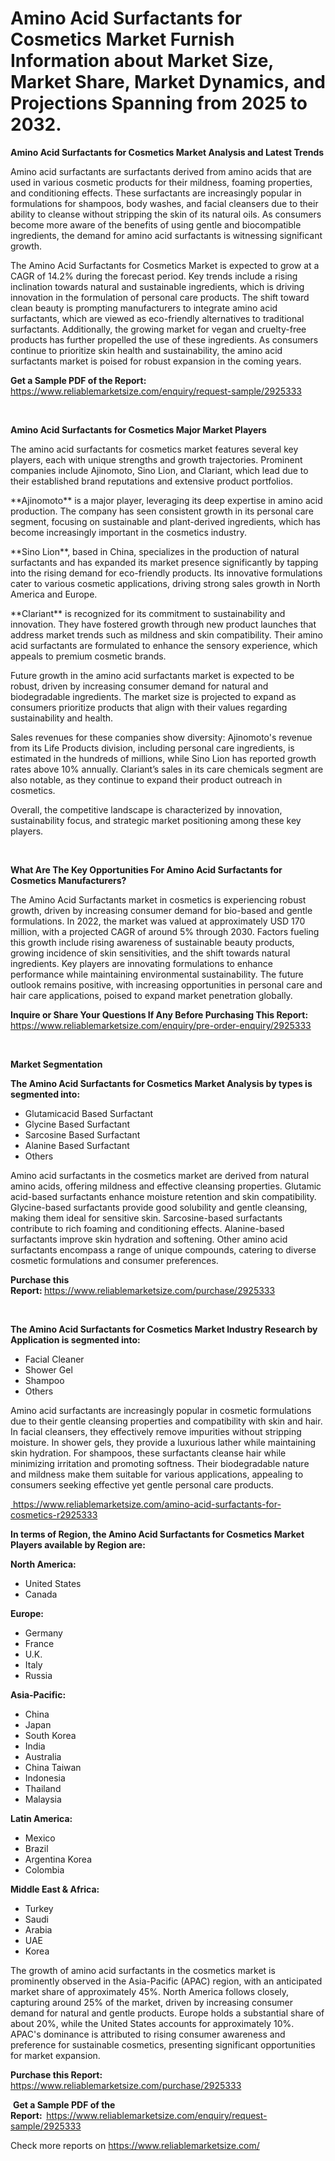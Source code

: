 <p><h1>Amino Acid Surfactants for Cosmetics Market Furnish Information about Market Size, Market Share, Market Dynamics, and Projections Spanning from 2025 to 2032.</h1></p><p><strong>Amino Acid Surfactants for Cosmetics Market Analysis and Latest Trends</strong></p>
<p><p>Amino acid surfactants are surfactants derived from amino acids that are used in various cosmetic products for their mildness, foaming properties, and conditioning effects. These surfactants are increasingly popular in formulations for shampoos, body washes, and facial cleansers due to their ability to cleanse without stripping the skin of its natural oils. As consumers become more aware of the benefits of using gentle and biocompatible ingredients, the demand for amino acid surfactants is witnessing significant growth.</p><p>The Amino Acid Surfactants for Cosmetics Market is expected to grow at a CAGR of 14.2% during the forecast period. Key trends include a rising inclination towards natural and sustainable ingredients, which is driving innovation in the formulation of personal care products. The shift toward clean beauty is prompting manufacturers to integrate amino acid surfactants, which are viewed as eco-friendly alternatives to traditional surfactants. Additionally, the growing market for vegan and cruelty-free products has further propelled the use of these ingredients. As consumers continue to prioritize skin health and sustainability, the amino acid surfactants market is poised for robust expansion in the coming years.</p></p>
<p><strong>Get a Sample PDF of the Report:&nbsp;</strong> <a href="https://www.reliablemarketsize.com/enquiry/request-sample/2925333?utm_campaign=2334&utm_medium=2&utm_source=Github&utm_content=ia&utm_term=12032025&utm_id=amino-acid-surfactants-for-cosmetics">https://www.reliablemarketsize.com/enquiry/request-sample/2925333</a></p>
<p>&nbsp;</p>
<p><strong>Amino Acid Surfactants for Cosmetics Major Market Players</strong></p>
<p><p>The amino acid surfactants for cosmetics market features several key players, each with unique strengths and growth trajectories. Prominent companies include Ajinomoto, Sino Lion, and Clariant, which lead due to their established brand reputations and extensive product portfolios.</p><p>**Ajinomoto** is a major player, leveraging its deep expertise in amino acid production. The company has seen consistent growth in its personal care segment, focusing on sustainable and plant-derived ingredients, which has become increasingly important in the cosmetics industry. </p><p>**Sino Lion**, based in China, specializes in the production of natural surfactants and has expanded its market presence significantly by tapping into the rising demand for eco-friendly products. Its innovative formulations cater to various cosmetic applications, driving strong sales growth in North America and Europe.</p><p>**Clariant** is recognized for its commitment to sustainability and innovation. They have fostered growth through new product launches that address market trends such as mildness and skin compatibility. Their amino acid surfactants are formulated to enhance the sensory experience, which appeals to premium cosmetic brands.</p><p>Future growth in the amino acid surfactants market is expected to be robust, driven by increasing consumer demand for natural and biodegradable ingredients. The market size is projected to expand as consumers prioritize products that align with their values regarding sustainability and health.</p><p>Sales revenues for these companies show diversity: Ajinomoto's revenue from its Life Products division, including personal care ingredients, is estimated in the hundreds of millions, while Sino Lion has reported growth rates above 10% annually. Clariant’s sales in its care chemicals segment are also notable, as they continue to expand their product outreach in cosmetics.</p><p>Overall, the competitive landscape is characterized by innovation, sustainability focus, and strategic market positioning among these key players.</p></p>
<p>&nbsp;</p>
<p><strong>What Are The Key Opportunities For Amino Acid Surfactants for Cosmetics Manufacturers?</strong></p>
<p><p>The Amino Acid Surfactants market in cosmetics is experiencing robust growth, driven by increasing consumer demand for bio-based and gentle formulations. In 2022, the market was valued at approximately USD 170 million, with a projected CAGR of around 5% through 2030. Factors fueling this growth include rising awareness of sustainable beauty products, growing incidence of skin sensitivities, and the shift towards natural ingredients. Key players are innovating formulations to enhance performance while maintaining environmental sustainability. The future outlook remains positive, with increasing opportunities in personal care and hair care applications, poised to expand market penetration globally.</p></p>
<p><strong>Inquire or Share Your Questions If Any Before Purchasing This Report:</strong> <a href="https://www.reliablemarketsize.com/enquiry/pre-order-enquiry/2925333?utm_campaign=2334&utm_medium=2&utm_source=Github&utm_content=ia&utm_term=12032025&utm_id=amino-acid-surfactants-for-cosmetics">https://www.reliablemarketsize.com/enquiry/pre-order-enquiry/2925333</a></p>
<p>&nbsp;</p>
<p><strong>Market Segmentation</strong></p>
<p><strong>The Amino Acid Surfactants for Cosmetics Market Analysis by types is segmented into:</strong></p>
<p><ul><li>Glutamicacid Based Surfactant</li><li>Glycine Based Surfactant</li><li>Sarcosine Based Surfactant</li><li>Alanine Based Surfactant</li><li>Others</li></ul></p>
<p><p>Amino acid surfactants in the cosmetics market are derived from natural amino acids, offering mildness and effective cleansing properties. Glutamic acid-based surfactants enhance moisture retention and skin compatibility. Glycine-based surfactants provide good solubility and gentle cleansing, making them ideal for sensitive skin. Sarcosine-based surfactants contribute to rich foaming and conditioning effects. Alanine-based surfactants improve skin hydration and softening. Other amino acid surfactants encompass a range of unique compounds, catering to diverse cosmetic formulations and consumer preferences.</p></p>
<p><strong>Purchase this Report:&nbsp;</strong><a href="https://www.reliablemarketsize.com/purchase/2925333?utm_campaign=2334&utm_medium=2&utm_source=Github&utm_content=ia&utm_term=12032025&utm_id=amino-acid-surfactants-for-cosmetics">https://www.reliablemarketsize.com/purchase/2925333</a></p>
<p>&nbsp;</p>
<p><strong>The Amino Acid Surfactants for Cosmetics Market Industry Research by Application is segmented into:</strong></p>
<p><ul><li>Facial Cleaner</li><li>Shower Gel</li><li>Shampoo</li><li>Others</li></ul></p>
<p><p>Amino acid surfactants are increasingly popular in cosmetic formulations due to their gentle cleansing properties and compatibility with skin and hair. In facial cleansers, they effectively remove impurities without stripping moisture. In shower gels, they provide a luxurious lather while maintaining skin hydration. For shampoos, these surfactants cleanse hair while minimizing irritation and promoting softness. Their biodegradable nature and mildness make them suitable for various applications, appealing to consumers seeking effective yet gentle personal care products.</p></p>
<p><a href="https://www.reliablemarketsize.com/amino-acid-surfactants-for-cosmetics-r2925333?utm_campaign=2334&utm_medium=2&utm_source=Github&utm_content=ia&utm_term=12032025&utm_id=amino-acid-surfactants-for-cosmetics">&nbsp;https://www.reliablemarketsize.com/amino-acid-surfactants-for-cosmetics-r2925333</a></p>
<p><strong>In terms of Region, the Amino Acid Surfactants for Cosmetics Market Players available by Region are:</strong></p>
<p>
    <p> <strong> North America: </strong>
        <ul>
            <li>United States</li>
            <li>Canada</li>
        </ul>
        </p> 
    <p> <strong> Europe: </strong>
        <ul>
            <li>Germany</li>
            <li>France</li>
            <li>U.K.</li>
            <li>Italy</li>
            <li>Russia</li>
        </ul>
        </p> 
    <p> <strong> Asia-Pacific: </strong>
        <ul>
            <li>China</li>
            <li>Japan</li>
            <li>South Korea</li>
            <li>India</li>
            <li>Australia</li>
            <li>China Taiwan</li>
            <li>Indonesia</li>
            <li>Thailand</li>
            <li>Malaysia</li>
        </ul>
        </p> 
    <p> <strong> Latin America: </strong>
        <ul>
            <li>Mexico</li>
            <li>Brazil</li>
            <li>Argentina Korea</li>
            <li>Colombia</li>
        </ul>
        </p> 
    <p> <strong> Middle East & Africa: </strong>
        <ul>
            <li>Turkey</li>
            <li>Saudi</li>
            <li>Arabia</li>
            <li>UAE</li>
            <li>Korea</li>
        </ul>
    </p>
    </p>
<p><p>The growth of amino acid surfactants in the cosmetics market is prominently observed in the Asia-Pacific (APAC) region, with an anticipated market share of approximately 45%. North America follows closely, capturing around 25% of the market, driven by increasing consumer demand for natural and gentle products. Europe holds a substantial share of about 20%, while the United States accounts for approximately 10%. APAC's dominance is attributed to rising consumer awareness and preference for sustainable cosmetics, presenting significant opportunities for market expansion.</p></p>
<p><strong>Purchase this Report: </strong><a href="https://www.reliablemarketsize.com/purchase/2925333?utm_campaign=2334&utm_medium=2&utm_source=Github&utm_content=ia&utm_term=12032025&utm_id=amino-acid-surfactants-for-cosmetics">https://www.reliablemarketsize.com/purchase/2925333</a></p>
<p>&nbsp;<strong>Get a Sample PDF of the Report:&nbsp;&nbsp;</strong><a href="https://www.reliablemarketsize.com/enquiry/request-sample/2925333?utm_campaign=2334&utm_medium=2&utm_source=Github&utm_content=ia&utm_term=12032025&utm_id=amino-acid-surfactants-for-cosmetics">https://www.reliablemarketsize.com/enquiry/request-sample/2925333</a></p>
<p><strong></strong></p>
<p>Check more reports on <a href="https://www.reliablemarketsize.com/?utm_campaign=2334&utm_medium=2&utm_source=Github&utm_content=ia&utm_term=12032025&utm_id=amino-acid-surfactants-for-cosmetics">https://www.reliablemarketsize.com/</a></p>